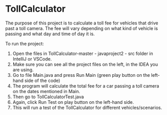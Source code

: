 # TollCalculator

The purpose of this project is to calculate a toll fee for vehicles that drive past a toll camera.
The fee will vary depending on what kind of vehicle is passing and what day and time of day it is.

To run the project:
1. Open the files in TollCalculator-master - javaproject2 - src folder in IntelliJ or VSCode.
2. Make sure you can see all the project files on the left, in the IDEA you are using.
3. Go to file Main.java and press Run Main (green play button on the left-hand side of the code)
4. The program will calculate the total fee for a car passing a toll camera on the dates mentioned in Main.
5. Then go to TollCalculatorTest.java
6. Again, click Run Test on play button on the left-hand side.
7. This will run a test of the TollCalculator for different vehicles/scenarios.